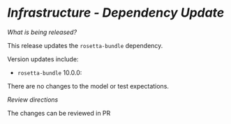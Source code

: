 # *Infrastructure - Dependency Update*

_What is being released?_

This release updates the `rosetta-bundle` dependency.

Version updates include:
- `rosetta-bundle` 10.0.0: 


There are no changes to the model or test expectations.

_Review directions_

The changes can be reviewed in PR